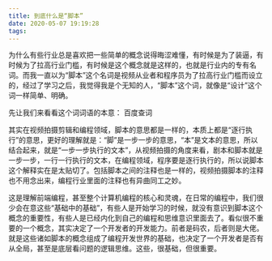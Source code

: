 ```yaml
---
title: 到底什么是“脚本”
date: 2020-05-07 19:19:28
tags:
---
```


为什么有些行业总是喜欢把一些简单的概念说得晦涩难懂，有时候是为了装逼，有时候为了拉高行业门槛，有时候是这个概念就是这样的，也就是行业内的专有名词。而我一直以为“脚本”这个名词是视频从业者和程序员为了拉高行业门槛而设立的，经过了学习之后，我觉得我是个无知的人，“脚本”这个词，就像是“设计”这个词一样简单、明确。

先让我们来看看这个词词语的本意：
百度查词

其实在视频拍摄剪辑和编程领域，脚本的意思都是一样的，本质上都是“逐行执行”的意思，更好的理解就是：“脚”是一步一步的意思，“本”是文本的意思，所以结合起来，就是“一步一步执行的文本”，从视频拍摄的角度来看，剧本和脚本就是一步一步，一行一行执行的文本，在编程领域，程序要是逐行执行的，所以说脚本这个解释实在是太贴切了。包括脚本之间的注释也是一样的，视频拍摄脚本的注释也不用念出来，编程行业里面的注释也有异曲同工之妙。

这是理解前端编程，甚至整个计算机编程的核心和灵魂，在日常的编程中，我们很少会在意这些“基础中的基础”，有些人是开始学习的时候，就没有意识到脚本这个概念的重要性，有些人是已经内化到自己的编程和思维意识里面去了。看似很不重要的一个概念，其实决定了一个开发者的开发能力。前者是码农，后者则是大佬。就是这些诸如脚本的概念组成了编程开发世界的基础，也决定了一个开发者是否有从全局，甚至是底层看问题的逻辑思维。这些，很基础，但很重要。